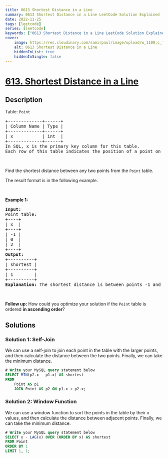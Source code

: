 ```yaml
---
title: 0613 Shortest Distance in a Line
summary: 0613 Shortest Distance in a Line LeetCode Solution Explained
date: 2022-11-25
tags: [leetcode]
series: [leetcode]
keywords: ["0613 Shortest Distance in a Line LeetCode Solution Explained in all languages", "0613 Shortest Distance in a Line", "LeetCode", "leetcode solution in Python3 C++ Java Go PHP Ruby Swift TypeScript Rust C# JavaScript C", "GeeksforGeeks", "InterviewBit", "Coding Ninjas", "HackerRank", "HackerEarth", "CodeChef", "TopCoder", "AlgoExpert", "freeCodeCamp", "Codeforces", "GitHub", "AtCoder", "Samir Paul"]
cover:
    image: https://res.cloudinary.com/samirpaul/image/upload/w_1100,c_fit,co_rgb:FFFFFF,l_text:Arial_75_bold:0613 Shortest Distance in a Line - Solution Explained/problem-solving.webp
    alt: 0613 Shortest Distance in a Line
    hiddenInList: true
    hiddenInSingle: false
---
```



# [613. Shortest Distance in a Line](https://leetcode.com/problems/shortest-distance-in-a-line)


## Description

<p>Table: <code>Point</code></p>

<pre>
+-------------+------+
| Column Name | Type |
+-------------+------+
| x           | int  |
+-------------+------+
In SQL, x is the primary key column for this table.
Each row of this table indicates the position of a point on the X-axis.
</pre>

<p>&nbsp;</p>

<p>Find the shortest distance between any two points from the <code>Point</code> table.</p>

<p>The result format is in the following example.</p>

<p>&nbsp;</p>
<p><strong class="example">Example 1:</strong></p>

<pre>
<strong>Input:</strong> 
Point table:
+----+
| x  |
+----+
| -1 |
| 0  |
| 2  |
+----+
<strong>Output:</strong> 
+----------+
| shortest |
+----------+
| 1        |
+----------+
<strong>Explanation:</strong> The shortest distance is between points -1 and 0 which is |(-1) - 0| = 1.
</pre>

<p>&nbsp;</p>
<p><strong>Follow up:</strong> How could you optimize your solution if the <code>Point</code> table is ordered <strong>in ascending order</strong>?</p>

## Solutions

### Solution 1: Self-Join

We can use a self-join to join each point in the table with the larger points, and then calculate the distance between the two points. Finally, we can take the minimum distance.

<!-- tabs:start -->

```sql
# Write your MySQL query statement below
SELECT MIN(p2.x - p1.x) AS shortest
FROM
    Point AS p1
    JOIN Point AS p2 ON p1.x < p2.x;
```

<!-- tabs:end -->

### Solution 2: Window Function

We can use a window function to sort the points in the table by their $x$ values, and then calculate the distance between adjacent points. Finally, we can take the minimum distance.

<!-- tabs:start -->

```sql
# Write your MySQL query statement below
SELECT x - LAG(x) OVER (ORDER BY x) AS shortest
FROM Point
ORDER BY 1
LIMIT 1, 1;
```

<!-- tabs:end -->

<!-- end -->

